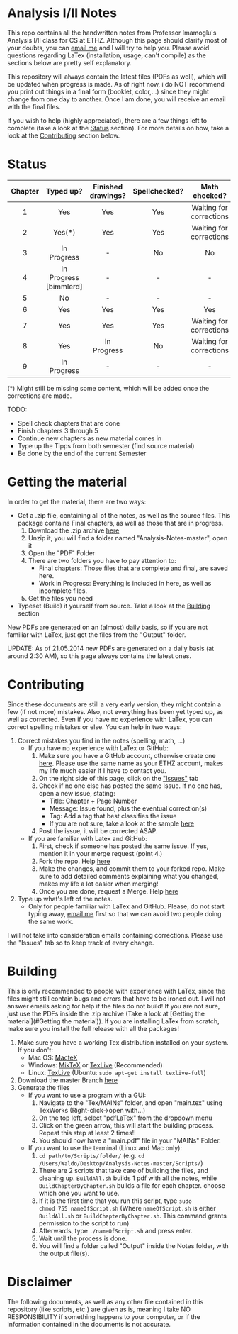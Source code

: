Analysis I/II Notes
===================
This repo contains all the handwritten notes from Professor Imamoglu's Analysis I/II class for CS at ETHZ. Although this page should clarify most of your doubts, you can <a href="mailto:pennatil@student.ethz.ch">email me</a> and I will try to help you. Please avoid questions regarding LaTex (installation, usage, can't compile) as the sections below are pretty self explanatory. 

This repository will always contain the latest files (PDFs as well), which will be updated when progress is made. As of right now, i do NOT recommend you print out things in a final form (booklet, color,...) since they might change from one day to another. Once I am done, you will receive an email with the final files. 

If you wish to help (highly appreciated), there are a few things left to complete (take a look at the [Status](#Status) section). For more details on how, take a look at the [Contributing](#Contributing) section below.

<a name="Status"></a>
Status
======
| Chapter |  Typed up?  | Finished drawings? | Spellchecked? |      Math checked?      | Done? |
|:-------:|:-----------:|:------------------:|:-------------:|:-----------------------:|:-----:|
|    1    |     Yes     |         Yes        |       Yes     | Waiting for corrections |   No  |
|    2    |     Yes(*)    |         Yes        |       Yes      | Waiting for corrections |   No  |
|    3    | In Progress |          -         |       No      |            No           |   No  |
|    4    | In Progress [bimmlerd]     |          -         |       -       |            -            |   No  |
|    5    |      No     |          -         |       -       |            -            |   No  |
|    6    |     Yes     |         Yes        |       Yes      |           Yes           |   No  |
|    7    |     Yes     |         Yes        |       Yes      | Waiting for corrections |   No  |
|    8    |     Yes     |          In Progress         |       No      | Waiting for corrections |   No  |
|    9    | In Progress |          -         |       -       |            -            |   No  |

(*) Might still be missing some content, which will be added once the corrections are made.

TODO:
* Spell check chapters that are done
* Finish chapters 3 through 5
* Continue new chapters as new material comes in
* Type up the Tipps from both semester (find source material)
* Be done by the end of the current Semester

<a name="Getting the material"></a>
Getting the material
====================

In order to get the material, there are two ways:

* Get a .zip file, containing all of the notes, as well as the source files. This package contains Final chapters, as well as those that are in progress. 
  1. Download the .zip archive [here](https://github.com/pennatil/Analysis-Notes/archive/master.zip)
  2. Unzip it, you will find a folder named "Analysis-Notes-master", open it
  3. Open the "PDF" Folder
  4. There are two folders you have to pay attention to:  
      * Final chapters: Those files that are complete and final, are saved here.  
	  * Work in Progress: Everything is included in here, as well as incomplete files. 
  5. Get the files you need
* Typeset (Build) it yourself from source. Take a look at the [Building](#Building) section

New PDFs are generated on an (almost) daily basis, so if you are not familiar with LaTex, just get the files from the "Output" folder.

UPDATE: As of 21.05.2014 new PDFs are generated on a daily basis (at around 2:30 AM), so this page always contains the latest ones. 

<a name="Contributing"></a>
Contributing
============

Since these documents are still a very early version, they might contain a few (if not more) mistakes. Also, not everything has been yet typed up, as well as corrected. Even if you have no experience with LaTex, you can correct spelling mistakes or else. You can help in two ways: 

1. Correct mistakes you find in the notes (spelling, math, ...)
    * If you have no experience with LaTex or GitHub:
    	1. Make sure you have a GitHub account, otherwise create one [here](https://github.com/join). Please use the same name as your ETHZ account, makes my life much easier if I have to contact you.
		2. On the right side of this page, click on the ["Issues"](https://github.com/pennatil/Analysis-Notes/issues) tab
		3. Check if no one else has posted the same Issue. If no one has, open a new issue, stating:
	 		 * Title: Chapter + Page Number
	 		 * Message: Issue found, plus the eventual correction(s)
	 		 * Tag: Add a tag that best classifies the issue
	 		 * If you are not sure, take a look at the sample [here](https://github.com/pennatil/Analysis-Notes/issues/4)
		4. Post the issue, it will be corrected ASAP.
	* If you are familiar with Latex and GitHub:
		1. First, check if someone has posted the same issue. If yes, mention it in your merge request (point 4.)
		2. Fork the repo. Help [here](https://help.github.com/articles/fork-a-repo)
		3. Make the changes, and commit them to your forked repo. Make sure to add detailed comments explaining what you changed, makes my life a lot easier when merging!
		4. Once you are done, request a Merge. Help [here](https://help.github.com/articles/using-pull-requests)
2. Type up what's left of the notes. 
	* Only for people familiar with LaTex and GitHub. Please, do not start typing away, <a href="mailto:pennatil@student.ethz.ch?subject=I%20want%20to%20help!">email me</a> first so that we can avoid two people doing the same work.

I will not take into consideration emails containing corrections. Please use the "Issues" tab so to keep track of every change.

<a name="Building"></a>
Building
========
This is only recommended to people with experience with LaTex, since the files might still contain bugs and errors that have to be ironed out. I will not answer emails asking for help if the files do not build! If you are not sure, just use the PDFs inside the .zip archive (Take a look at [Getting the material](#Getting the material)). If you are installing LaTex from scratch, make sure you install the full release with all the packages!

1. Make sure you have a working Tex distribution installed on your system. If you don't:
	* Mac OS: [MacteX](http://tug.org/mactex/)
    * Windows: [MikTeX](http://miktex.org/download) or [TexLive](https://www.tug.org/texlive/acquire-netinstall.html) (Recommended)
    * Linux: [TexLive](https://www.tug.org/texlive/quickinstall.html) (Ubuntu: <code>sudo apt-get install texlive-full</code>)
2. Download the master Branch [here](https://github.com/pennatil/Analysis-Notes/archive/master.zip)
3. Generate the files
	* If you want to use a program with a GUI:
	  1. Navigate to the "Tex/MAINs" folder, and open "main.tex" using TexWorks (Right-click->open with...)
	  2. On the top left, select "pdfLaTex" from the dropdown menu
	  3. Click on the green arrow, this will start the building process. Repeat this step at least 2 times!!
	  4. You should now have a "main.pdf" file in your "MAINs" Folder.
    * If you want to use the terminal (Linux and Mac only):
	    1. <code>cd path/to/Scripts/folder/</code> (e.g. <code>cd /Users/Waldo/Desktop/Analysis-Notes-master/Scripts/</code>)
   	    2. There are 2 scripts that take care of building the files, and cleaning up. <code>BuildAll.sh</code> builds 1 pdf with all the notes, while <code>BuildChapterByChapter.sh</code> builds a file for each chapter. choose which one you want to use.
		3. If it is the first time that you run this script, type <code>sudo chmod 755 nameOfScript.sh</code> (Where <code>nameOfScript.sh</code> is either <code>BuildAll.sh</code> or <code>BuildChapterByChapter.sh</code>. This command grants permission to the script to run)
		4. Afterwards, type <code>./nameOfScript.sh</code> and press enter.
		5. Wait until the process is done.
		6. You will find a folder called "Output" inside the Notes folder, with the output file(s).
		
Disclaimer
==========
The following documents, as well as any other file contained in this repository (like scripts, etc.) are given as is, meaning I take NO RESPONSIBILITY if something happens to your computer, or if the information contained in the documents is not accurate. 

